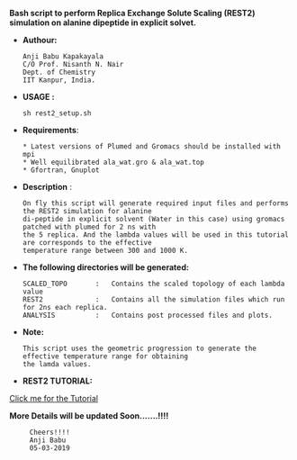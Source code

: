 
**Bash script to perform Replica Exchange Solute Scaling (REST2) simulation on alanine dipeptide in explicit solvet.**

* **Authour:**
   
      Anji Babu Kapakayala
      C/O Prof. Nisanth N. Nair
      Dept. of Chemistry
      IIT Kanpur, India.
       
                      
* **USAGE :**    
                         
      sh rest2_setup.sh                               
       
       
* **Requirements**:     
   
      * Latest versions of Plumed and Gromacs should be installed with mpi
      * Well equilibrated ala_wat.gro & ala_wat.top 
      * Gfortran, Gnuplot
                              
             
* **Description** :   
    
      On fly this script will generate required input files and performs the REST2 simulation for alanine 
      di-peptide in explicit solvent (Water in this case) using gromacs patched with plumed for 2 ns with
      the 5 replica. And the lambda values will be used in this tutorial are corresponds to the effective
      temperature range between 300 and 1000 K.
             
* **The following directories will be generated:**
             
      SCALED_TOPO       :   Contains the scaled topology of each lambda value
      REST2             :   Contains all the simulation files which run for 2ns each replica.
      ANALYSIS          :   Contains post processed files and plots.
             
           
* **Note:**
           
      This script uses the geometric progression to generate the effective temperature range for obtaining 
      the lamda values.
      
      
 * **REST2 TUTORIAL:**
 
 
 [Click me for the Tutorial](https://github.com/NNairIITK/Enhanced_Sampling_Methods_Tutorials/blob/master/Replica_Exchange_MD/REMD_Tutorial.pdf)
       
       
       
   **More Details will be updated Soon.......!!!!**
                
         Cheers!!!!
         Anji Babu
         05-03-2019
